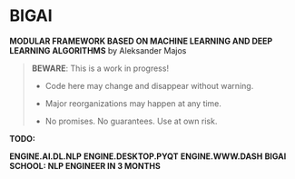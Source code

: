 # BIGAI

**MODULAR FRAMEWORK BASED ON MACHINE LEARNING AND DEEP LEARNING ALGORITHMS** by Aleksander Majos

> **BEWARE**: This is a work in progress!
>
> * Code here may change and disappear without warning.
>
> * Major reorganizations may happen at any time.
>
> * No promises. No guarantees. Use at own risk.

**TODO:**

**ENGINE.AI.DL.NLP**
**ENGINE.DESKTOP.PYQT**
**ENGINE.WWW.DASH**
**BIGAI SCHOOL: NLP ENGINEER IN 3 MONTHS**


